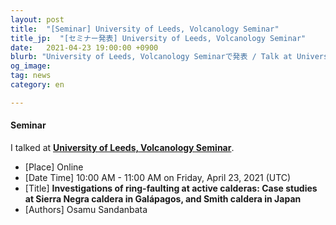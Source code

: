 ```yaml
---
layout: post
title:  "[Seminar] University of Leeds, Volcanology Seminar"
title_jp:  "[セミナー発表] University of Leeds, Volcanology Seminar"
date:   2021-04-23 19:00:00 +0900
blurb: "University of Leeds, Volcanology Seminarで発表 / Talk at University of Leeds, Volcanology Seminar"
og_image:
tag: news
category: en

---
```


#### **Seminar**

I talked at [**University of Leeds, Volcanology Seminar**](https://environment.leeds.ac.uk/institute-geophysics-tectonics/doc/volcanology).

- [Place] Online
- [Date Time] 10:00 AM - 11:00 AM  on Friday, April 23, 2021 (UTC)
- [Title] **Investigations of ring-faulting at active calderas: Case studies at Sierra Negra caldera in Galápagos, and Smith caldera in Japan**
- [Authors] Osamu Sandanbata
